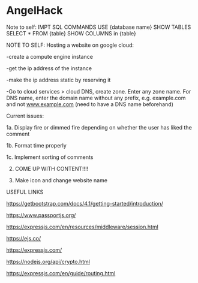 # AngelHack

Note to self: IMPT SQL COMMANDS
USE {database name}
SHOW TABLES
SELECT \* FROM {table}
SHOW COLUMNS in {table}

NOTE TO SELF:
Hosting a website on google cloud:

-create a compute engine instance

-get the ip address of the instance

-make the ip address static by reserving it

-Go to cloud services > cloud DNS, create zone. Enter any zone name. For DNS name, enter the domain name without any prefix, e.g. example.com and not www.example.com (need to have a DNS name beforehand)

Current issues:

1a. Display fire or dimmed fire depending on whether the user has liked the comment

1b. Format time properly

1c. Implement sorting of comments

2. COME UP WITH CONTENT!!!!

3. Make icon and change website name

USEFUL LINKS

https://getbootstrap.com/docs/4.1/getting-started/introduction/

https://www.passportjs.org/

https://expressjs.com/en/resources/middleware/session.html

https://ejs.co/

https://expressjs.com/

https://nodejs.org/api/crypto.html

https://expressjs.com/en/guide/routing.html
